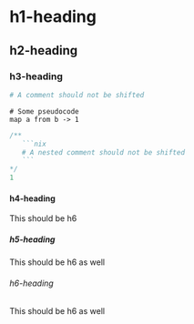 # h1-heading

## h2-heading

### h3-heading

```nix
# A comment should not be shifted
```

```
# Some pseudocode
map a from b -> 1
```

````nix
/**
   ```nix
   # A nested comment should not be shifted
   ```
*/
1
````

#### h4-heading

This should be h6

##### h5-heading

This should be h6 as well

###### h6-heading

This should be h6 as well
